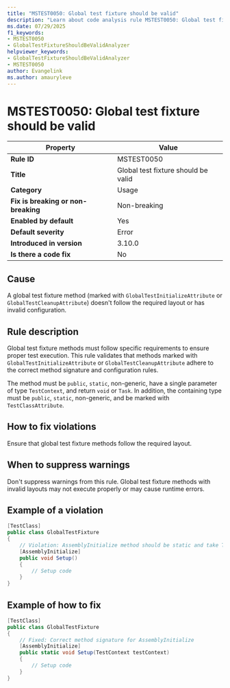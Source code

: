 ```yaml
---
title: "MSTEST0050: Global test fixture should be valid"
description: "Learn about code analysis rule MSTEST0050: Global test fixture should be valid"
ms.date: 07/29/2025
f1_keywords:
- MSTEST0050
- GlobalTestFixtureShouldBeValidAnalyzer
helpviewer_keywords:
- GlobalTestFixtureShouldBeValidAnalyzer
- MSTEST0050
author: Evangelink
ms.author: amauryleve
---
```

# MSTEST0050: Global test fixture should be valid

| Property                            | Value                                                                                    |
|-------------------------------------|------------------------------------------------------------------------------------------|
| **Rule ID**                         | MSTEST0050                                                                               |
| **Title**                           | Global test fixture should be valid                                                     |
| **Category**                        | Usage                                                                                    |
| **Fix is breaking or non-breaking** | Non-breaking                                                                             |
| **Enabled by default**              | Yes                                                                                      |
| **Default severity**                | Error                                                                                    |
| **Introduced in version**           | 3.10.0                                                                                   |
| **Is there a code fix**             | No                                                                                       |

## Cause

A global test fixture method (marked with `GlobalTestInitializeAttribute` or `GlobalTestCleanupAttribute`) doesn't follow the required layout or has invalid configuration.

## Rule description

Global test fixture methods must follow specific requirements to ensure proper test execution. This rule validates that methods marked with `GlobalTestInitializeAttribute` or `GlobalTestCleanupAttribute` adhere to the correct method signature and configuration rules.

The method must be `public`, `static`, non-generic, have a single parameter of type `TestContext`, and return `void` or `Task`. In addition, the containing type must be `public`, `static`, non-generic, and be marked with `TestClassAttribute`.

## How to fix violations

Ensure that global test fixture methods follow the required layout.

## When to suppress warnings

Don't suppress warnings from this rule. Global test fixture methods with invalid layouts may not execute properly or may cause runtime errors.

## Example of a violation

```csharp
[TestClass]
public class GlobalTestFixture
{
    // Violation: AssemblyInitialize method should be static and take TestContext parameter
    [AssemblyInitialize]
    public void Setup()
    {
        // Setup code
    }
}
```

## Example of how to fix

```csharp
[TestClass]
public class GlobalTestFixture
{
    // Fixed: Correct method signature for AssemblyInitialize
    [AssemblyInitialize]
    public static void Setup(TestContext testContext)
    {
        // Setup code
    }
}
```
